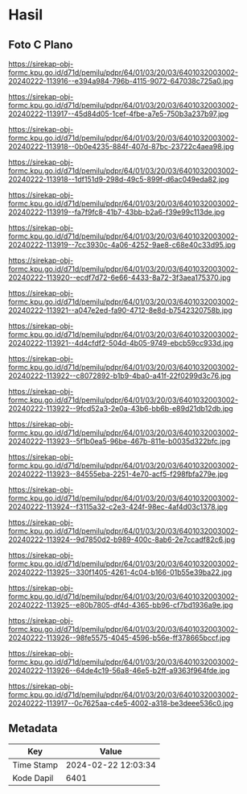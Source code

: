 # Hasil

## Foto C Plano

https://sirekap-obj-formc.kpu.go.id/d71d/pemilu/pdpr/64/01/03/20/03/6401032003002-20240222-113916--e394a984-796b-4115-9072-647038c725a0.jpg

https://sirekap-obj-formc.kpu.go.id/d71d/pemilu/pdpr/64/01/03/20/03/6401032003002-20240222-113917--45d84d05-1cef-4fbe-a7e5-750b3a237b97.jpg

https://sirekap-obj-formc.kpu.go.id/d71d/pemilu/pdpr/64/01/03/20/03/6401032003002-20240222-113918--0b0e4235-884f-407d-87bc-23722c4aea98.jpg

https://sirekap-obj-formc.kpu.go.id/d71d/pemilu/pdpr/64/01/03/20/03/6401032003002-20240222-113918--1df151d9-298d-49c5-899f-d6ac049eda82.jpg

https://sirekap-obj-formc.kpu.go.id/d71d/pemilu/pdpr/64/01/03/20/03/6401032003002-20240222-113919--fa7f9fc8-41b7-43bb-b2a6-f39e99c113de.jpg

https://sirekap-obj-formc.kpu.go.id/d71d/pemilu/pdpr/64/01/03/20/03/6401032003002-20240222-113919--7cc3930c-4a06-4252-9ae8-c68e40c33d95.jpg

https://sirekap-obj-formc.kpu.go.id/d71d/pemilu/pdpr/64/01/03/20/03/6401032003002-20240222-113920--ecdf7d72-6e66-4433-8a72-3f3aea175370.jpg

https://sirekap-obj-formc.kpu.go.id/d71d/pemilu/pdpr/64/01/03/20/03/6401032003002-20240222-113921--a047e2ed-fa90-4712-8e8d-b7542320758b.jpg

https://sirekap-obj-formc.kpu.go.id/d71d/pemilu/pdpr/64/01/03/20/03/6401032003002-20240222-113921--4d4cfdf2-504d-4b05-9749-ebcb59cc933d.jpg

https://sirekap-obj-formc.kpu.go.id/d71d/pemilu/pdpr/64/01/03/20/03/6401032003002-20240222-113922--c8072892-b1b9-4ba0-a41f-22f0299d3c76.jpg

https://sirekap-obj-formc.kpu.go.id/d71d/pemilu/pdpr/64/01/03/20/03/6401032003002-20240222-113922--9fcd52a3-2e0a-43b6-bb6b-e89d21db12db.jpg

https://sirekap-obj-formc.kpu.go.id/d71d/pemilu/pdpr/64/01/03/20/03/6401032003002-20240222-113923--5f1b0ea5-96be-467b-811e-b0035d322bfc.jpg

https://sirekap-obj-formc.kpu.go.id/d71d/pemilu/pdpr/64/01/03/20/03/6401032003002-20240222-113923--84555eba-2251-4e70-acf5-f298fbfa279e.jpg

https://sirekap-obj-formc.kpu.go.id/d71d/pemilu/pdpr/64/01/03/20/03/6401032003002-20240222-113924--f3115a32-c2e3-424f-98ec-4af4d03c1378.jpg

https://sirekap-obj-formc.kpu.go.id/d71d/pemilu/pdpr/64/01/03/20/03/6401032003002-20240222-113924--9d7850d2-b989-400c-8ab6-2e7ccadf82c6.jpg

https://sirekap-obj-formc.kpu.go.id/d71d/pemilu/pdpr/64/01/03/20/03/6401032003002-20240222-113925--330f1405-4261-4c04-b166-01b55e39ba22.jpg

https://sirekap-obj-formc.kpu.go.id/d71d/pemilu/pdpr/64/01/03/20/03/6401032003002-20240222-113925--e80b7805-df4d-4365-bb96-cf7bd1936a9e.jpg

https://sirekap-obj-formc.kpu.go.id/d71d/pemilu/pdpr/64/01/03/20/03/6401032003002-20240222-113926--98fe5575-4045-4596-b56e-ff378665bccf.jpg

https://sirekap-obj-formc.kpu.go.id/d71d/pemilu/pdpr/64/01/03/20/03/6401032003002-20240222-113926--64de4c19-56a8-46e5-b2ff-a9363f964fde.jpg

https://sirekap-obj-formc.kpu.go.id/d71d/pemilu/pdpr/64/01/03/20/03/6401032003002-20240222-113917--0c7625aa-c4e5-4002-a318-be3deee536c0.jpg


## Metadata

| Key        | Value               |
| ---------- | ------------------- |
| Time Stamp | 2024-02-22 12:03:34 |
| Kode Dapil | 6401                |



